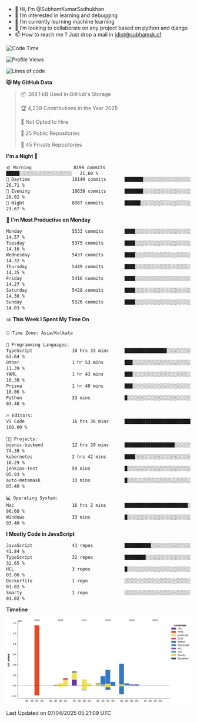 - 👋 Hi, I’m @SubhamKumarSadhukhan
- 👀 I’m interested in learning and debugging
- 🌱 I’m currently learning machine learning
- 💞️ I’m looking to collaborate on any project based on python and django
- 📫 How to reach me ?
      Just drop a mail in idiot@subhamsk.cf

<!---
SubhamKumarSadhukhan/SubhamKumarSadhukhan is a ✨ special ✨ repository because its `README.md` (this file) appears on your GitHub profile.
You can click the Preview link to take a look at your changes.
--->


<!--START_SECTION:waka-->
![Code Time](http://img.shields.io/badge/Code%20Time-2%2C828%20hrs%2031%20mins-blue)

![Profile Views](http://img.shields.io/badge/Profile%20Views-0-blue)

![Lines of code](https://img.shields.io/badge/From%20Hello%20World%20I%27ve%20Written-2.8%20million%20lines%20of%20code-blue)

**🐱 My GitHub Data** 

> 📦 388.1 kB Used in GitHub's Storage 
 > 
> 🏆 4,239 Contributions in the Year 2025
 > 
> 🚫 Not Opted to Hire
 > 
> 📜 25 Public Repositories 
 > 
> 🔑 45 Private Repositories 
 > 
**I'm a Night 🦉** 

```text
🌞 Morning                8199 commits        █████░░░░░░░░░░░░░░░░░░░░   21.60 % 
🌆 Daytime                10140 commits       ███████░░░░░░░░░░░░░░░░░░   26.71 % 
🌃 Evening                10638 commits       ███████░░░░░░░░░░░░░░░░░░   28.02 % 
🌙 Night                  8987 commits        ██████░░░░░░░░░░░░░░░░░░░   23.67 % 
```
📅 **I'm Most Productive on Monday** 

```text
Monday                   5533 commits        ████░░░░░░░░░░░░░░░░░░░░░   14.57 % 
Tuesday                  5375 commits        ████░░░░░░░░░░░░░░░░░░░░░   14.16 % 
Wednesday                5437 commits        ████░░░░░░░░░░░░░░░░░░░░░   14.32 % 
Thursday                 5449 commits        ████░░░░░░░░░░░░░░░░░░░░░   14.35 % 
Friday                   5416 commits        ████░░░░░░░░░░░░░░░░░░░░░   14.27 % 
Saturday                 5428 commits        ████░░░░░░░░░░░░░░░░░░░░░   14.30 % 
Sunday                   5326 commits        ████░░░░░░░░░░░░░░░░░░░░░   14.03 % 
```


📊 **This Week I Spent My Time On** 

```text
🕑︎ Time Zone: Asia/Kolkata

💬 Programming Languages: 
TypeScript               10 hrs 33 mins      ████████████████░░░░░░░░░   63.64 % 
Other                    1 hr 53 mins        ███░░░░░░░░░░░░░░░░░░░░░░   11.39 % 
YAML                     1 hr 43 mins        ███░░░░░░░░░░░░░░░░░░░░░░   10.38 % 
Prisma                   1 hr 40 mins        ███░░░░░░░░░░░░░░░░░░░░░░   10.06 % 
Python                   33 mins             █░░░░░░░░░░░░░░░░░░░░░░░░   03.40 % 

🔥 Editors: 
VS Code                  16 hrs 36 mins      █████████████████████████   100.00 % 

🐱‍💻 Projects: 
bionic-backend           12 hrs 20 mins      ███████████████████░░░░░░   74.38 % 
kubernetes               2 hrs 42 mins       ████░░░░░░░░░░░░░░░░░░░░░   16.29 % 
jenkins-test             59 mins             █░░░░░░░░░░░░░░░░░░░░░░░░   05.93 % 
auto-metamask            33 mins             █░░░░░░░░░░░░░░░░░░░░░░░░   03.40 % 

💻 Operating System: 
Mac                      16 hrs 2 mins       ████████████████████████░   96.60 % 
Windows                  33 mins             █░░░░░░░░░░░░░░░░░░░░░░░░   03.40 % 
```

**I Mostly Code in JavaScript** 

```text
JavaScript               41 repos            ██████████░░░░░░░░░░░░░░░   41.84 % 
TypeScript               32 repos            ████████░░░░░░░░░░░░░░░░░   32.65 % 
HCL                      3 repos             █░░░░░░░░░░░░░░░░░░░░░░░░   03.06 % 
Dockerfile               1 repo              ░░░░░░░░░░░░░░░░░░░░░░░░░   01.02 % 
Smarty                   1 repo              ░░░░░░░░░░░░░░░░░░░░░░░░░   01.02 % 
```



**Timeline**

![Lines of Code chart](https://raw.githubusercontent.com/SubhamKumarSadhukhan/SubhamKumarSadhukhan/main/assets/bar_graph.png)


 Last Updated on 07/04/2025 05:21:09 UTC
<!--END_SECTION:waka-->
